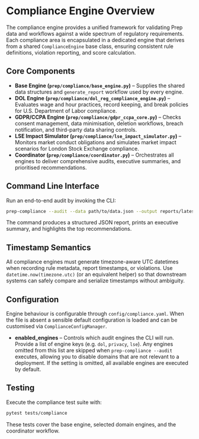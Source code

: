 # Compliance Engine Overview

The compliance engine provides a unified framework for validating Prep data and
workflows against a wide spectrum of regulatory requirements. Each compliance
area is encapsulated in a dedicated engine that derives from a shared
`ComplianceEngine` base class, ensuring consistent rule definitions, violation
reporting, and score calculation.

## Core Components

- **Base Engine (`prep/compliance/base_engine.py`)** – Supplies the shared data
  structures and `generate_report` workflow used by every engine.
- **DOL Engine (`prep/compliance/dol_reg_compliance_engine.py`)** – Evaluates wage
  and hour practices, record keeping, and break policies for U.S. Department of
  Labor compliance.
- **GDPR/CCPA Engine (`prep/compliance/gdpr_ccpa_core.py`)** – Checks consent
  management, data minimisation, deletion workflows, breach notification, and
  third-party data sharing controls.
- **LSE Impact Simulator (`prep/compliance/lse_impact_simulator.py`)** – Monitors
  market conduct obligations and simulates market impact scenarios for London
  Stock Exchange compliance.
- **Coordinator (`prep/compliance/coordinator.py`)** – Orchestrates all engines
  to deliver comprehensive audits, executive summaries, and prioritised
  recommendations.

## Command Line Interface

Run an end-to-end audit by invoking the CLI:

```bash
prep-compliance --audit --data path/to/data.json --output reports/latest.json
```

The command produces a structured JSON report, prints an executive summary, and
highlights the top recommendations.

## Timestamp Semantics

All compliance engines must generate timezone-aware UTC datetimes when
recording rule metadata, report timestamps, or violations. Use
`datetime.now(timezone.utc)` (or an equivalent helper) so that downstream
systems can safely compare and serialize timestamps without ambiguity.

## Configuration

Engine behaviour is configurable through `config/compliance.yaml`. When the file
is absent a sensible default configuration is loaded and can be customised via
`ComplianceConfigManager`.

- **enabled_engines** – Controls which audit engines the CLI will run. Provide a
  list of engine keys (e.g. `dol`, `privacy`, `lse`). Any engines omitted from
  this list are skipped when `prep-compliance --audit` executes, allowing you to
  disable domains that are not relevant to a deployment. If the setting is
  omitted, all available engines are executed by default.

## Testing

Execute the compliance test suite with:

```bash
pytest tests/compliance
```

These tests cover the base engine, selected domain engines, and the coordinator
workflow.
